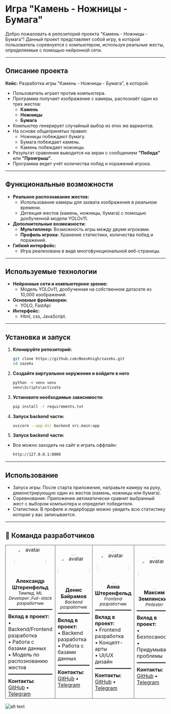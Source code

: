 # Игра "Камень - Ножницы - Бумага"

Добро пожаловать в репозиторий проекта "Камень - Ножницы - Бумага"! Данный проект представляет собой игру, в которой пользователь соревнуется с компьютером, используя реальные жесты, определяемые с помощью нейронной сети.

---

## Описание проекта

**Кейс:** Разработка игры "Камень - Ножницы - Бумага", в которой:
- Пользователь играет против компьютера.
- Программа получает изображение с камеры, распознаёт один из трех жестов:
  - **Камень**
  - **Ножницы**
  - **Бумага**
- Компьютер генерирует случайный выбор из этих же вариантов.
- На основе общепринятых правил:
  - Ножницы побеждают бумагу.
  - Бумага побеждает камень.
  - Камень побеждает ножницы.
- Результат сравнения выводится на экран с сообщением **"Победа"** или **"Проигрыш"**.
- Программа ведет учёт количества побед и поражений игрока.

---

## Функциональные возможности

- **Реальное распознавание жестов:** 
  - Использование камеры для захвата изображения в реальном времени.
  - Детекция жестов (камень, ножницы, бумага) с помощью дообученной модели YOLOv11.
- **Дополнительные возможности:**
  - **Мультиплеер:** Возможность игры между двумя игроками.
  - **Профиль игрока:** Хранение статистики, количества побед и поражений.
- **Гибкий интерфейс:**
  - Игра реализована в виде многофункциональной веб-страницы.

---

## Используемые технологии

- **Нейронные сети и компьютерное зрение:**
  - Модель YOLOv11, дообученная на собственном датасете из 10,000 изображений.
- **Основные фреймворки:**
  - YOLO, FastApi
- **Интерфейс:**
  - Html, css, JavaScript.

---

## Установка и запуск

1. **Клонируйте репозиторий:**

   ```bash
   git clone https://github.com/BeesKnigh/zazeks.git
   cd zazeks

2. **Создайте виртуальное окружение и войдите в него**
    ``` bash
    python -m venv venv
    venv\Scripts\activate

2. **Установите необходимые зависимости:**
    ```bash
    pip install -r requirements.txt

3. **Запуск backend части:**
    ```bash
    uvicorn --app-dir backend src.main:app

4. **Запуск backend части:**
 - Все можно заходить на сайт и играть оффлайн:
    ```bash
    http://127.0.0.1:8000

---

## Использование
- Запуск игры: После старта приложения, направьте камеру на руку, демонстрирующую один из жестов (камень, ножницы или бумага).
- Соревнование: Приложение автоматически сравнит выбранный жест с выбором компьютера и определит победителя.
- Статистика: В профиле и лидерборде можно увидеть всю статистику которая у вас записывается.


---

## 👥 Команда разработчиков

<table>
  <tr>
    <td align="center" style="border: 1px solid #555;">
      <img src="defay_1x9/pics_readme/Tamponi.jpg" width="100" height="100" style="border-radius: 50%" alt="avatar"><br />
      <b>Александр Штеренфельд</b><br />
      <sub><i>Тимлид, ML Developer ,Full-stack разработчик</i></sub>
      <hr style="border: 1px solid #555; margin: 10px 0;">
      <div align="left">
      <b>Вклад в проект:</b><br />
      • Backend/Frontend разработка<br />
      • Работа с базами данных<br />
      • Модель по распознованию жестов
      <hr style="border: 1px solid #555; margin: 10px 0;">
      <b>Контакты:</b><br />
      <a href="https://github.com/BeesKnigh">GitHub</a> • <a href="https://t.me/BeesKnights">Telegram</a>
      </div>
    </td>
    <td align="center" style="border: 1px solid #555;">
      <img src="defay_1x9/pics_readme/dafay_1x9.jpg" width="100" height="100" style="border-radius: 50%" alt="avatar"><br />
      <b>Денис Байрамов</b><br />
      <sub><i>Backend разработчик</i></sub>
      <hr style="border: 1px solid #555; margin: 10px 0;">
      <div align="left">
      <b>Вклад в проект:</b><br />
      • Backend разработка<br />
      • Работа с базами данных<br />
      <hr style="border: 1px solid #555; margin: 10px 0;">
      <b>Контакты:</b><br />
      <a href="https://github.com/Denbay0">GitHub</a> • <a href="https://t.me/Denbay0">Telegram</a>
      </div>
    </td>
    <td align="center" style="border: 1px solid #555;">
      <img src="defay_1x9/pics_readme/Anchous.jpg" width="100" height="100" style="border-radius: 50%" alt="avatar"><br />
      <b>Анна Штеренфельд</b><br />
      <sub><i>Frontend разработчик</i></sub>
      <hr style="border: 1px solid #555; margin: 10px 0;">
      <div align="left">
      <b>Вклад в проект:</b><br />
      • Frontend разработка<br />
      • Концепт-арты<br />
      • UI/UX дизайн
      <hr style="border: 1px solid #555; margin: 10px 0;">
      <b>Контакты:</b><br />
      <a href="https://github.com/mbhopper">GitHub</a> • <a href="https://t.me/mbhopper">Telegram</a>
      </div>
    </td>
    <td align="center" style="border: 1px solid #555;">
      <img src="defay_1x9/pics_readme/Gitler_prime.jpg" width="100" height="100" style="border-radius: 50%" alt="avatar"><br />
      <b>Максим Землянский</b><br />
      <sub><i>Pintester</i></sub>
      <hr style="border: 1px solid #555; margin: 10px 0;">
      <div align="left">
      <b>Вклад в проект:</b><br />
      • Безпосаность<br />
      • Придумывал проблемы<br />
      <hr style="border: 1px solid #555; margin: 10px 0;">
      <b>Контакты:</b><br />
      <a href="https://github.com/kusotsu">GitHub</a> • <a href="https://t.me/kusotsutar">Telegram</a>
      </div>
    </td>
    <td align="center" style="border: 1px solid #555;">
      <img src="defay_1x9/pics_readme/artem228.jpg" width="100" height="100" style="border-radius: 50%" alt="avatar"><br />
      <b>Артём Абдюков</b><br />
      <sub><i>Backend разработчик</i></sub>
      <hr style="border: 1px solid #555; margin: 10px 0;">
      <div align="left">
      <b>Вклад в проект:</b><br />
      • Работа с базами данных <br />
      • Разработка backend части
      <hr style="border: 1px solid #555; margin: 10px 0;">
      <b>Контакты:</b><br />
      <a href="https://github.com/smetanyy">GitHub</a> • <a href="https://t.me/tem_702">Telegram</a>
      </div>
    </td>
  </tr>
</table>

![alt text](defay_1x9/pics_readme/image.png)